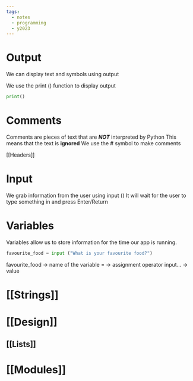 ```yaml
---
tags:
  - notes
  - programming
  - y2023
---
```

# Output
We can display text and symbols using output 

We use the print () function to display output 

```python
print()
```

# Comments 
Comments are pieces of text that are ***NOT*** interpreted by Python 
This means that the text is **ignored** 
We use the # symbol to make comments 

[[Headers]]

# Input 
We grab information from the user using input ()
It will wait for the user to type something in and press Enter/Return 


# Variables
Variables allow us to store information for the time our app 
is running. 

```python 
favourite_food = input ("What is your favourite food?")
```

favourite_food -> name of the variable 
= -> assignment operator 
input... -> value


# [[Strings]]

# [[Design]]

## [[Lists]]

# [[Modules]]